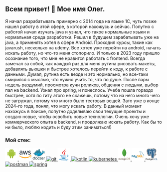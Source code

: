 ## Всем привет! 👋 Мое имя Олег.

Я начал разрабатывать примерно с 2014 года на языке 1С, чуть позже нашел работу в этой сфере, в которой нахожусь и сейчас. Попутно с работой начал изучать java и узнал, что такое нормальные языки и нормальная среда разработки. Решил в будущем зарабатывать уже на java, а применять хотел в сфере Android. Проходил курсы, такие как javarush, несколько на udemy. Все хотел уже перейти на android, начать искать работу, но что-то меня стопорило. И только в 2023 году пришло осознание того, что мне не нравится работать с frontend. Всегда замечал за собой, как каждый раз для меня рутина рисовать макеты, добавлять вьюшки и быстрее хотелось перейти к коду, к работе с данными. Думал, рутина есть везде и это нормально, но все-таки смирился с мыслью, что нужно учить то, что по душе. После пары недель раздумий, просмотра кучи роликов, общения с людьми, выбор пал на backend. Узнал про spring, и понеслось. Учеба пошла гораздо быстрее, хотя по гиту этого не скажешь, потому что на него много чего не загружал, потому что много было тестовых вещей. Зато уже в конце 2024-го года, понял, что могу искать работу. В данный момент нахожусь в поиске, попутно доделываю свои текущие проекты и создаю новые, чтобы освобить новые технологии. Очень хочу уже коммерческого опыта в backend, и продолжаю искать работу. Как бы то ни было, люблю кодить и буду этим заниматься!)


<h3 align="left">Мой стек:</h3>
<p align="left"> <a href="https://developer.android.com" target="_blank" rel="noreferrer"> <img src="https://raw.githubusercontent.com/devicons/devicon/master/icons/android/android-original-wordmark.svg" alt="android" width="40" height="40"/> </a> <a href="https://aws.amazon.com" target="_blank" rel="noreferrer"> <img src="https://raw.githubusercontent.com/devicons/devicon/master/icons/amazonwebservices/amazonwebservices-original-wordmark.svg" alt="aws" width="40" height="40"/> </a> <a href="https://www.docker.com/" target="_blank" rel="noreferrer"> <img src="https://raw.githubusercontent.com/devicons/devicon/master/icons/docker/docker-original-wordmark.svg" alt="docker" width="40" height="40"/> </a> <a href="https://git-scm.com/" target="_blank" rel="noreferrer"> <img src="https://www.vectorlogo.zone/logos/git-scm/git-scm-icon.svg" alt="git" width="40" height="40"/> </a> <a href="https://www.java.com" target="_blank" rel="noreferrer"> <img src="https://raw.githubusercontent.com/devicons/devicon/master/icons/java/java-original.svg" alt="java" width="40" height="40"/> </a> <a href="https://kotlinlang.org" target="_blank" rel="noreferrer"> <img src="https://www.vectorlogo.zone/logos/kotlinlang/kotlinlang-icon.svg" alt="kotlin" width="40" height="40"/> </a> <a href="https://kubernetes.io" target="_blank" rel="noreferrer"> <img src="https://www.vectorlogo.zone/logos/kubernetes/kubernetes-icon.svg" alt="kubernetes" width="40" height="40"/> </a> <a href="https://www.mongodb.com/" target="_blank" rel="noreferrer"> <img src="https://raw.githubusercontent.com/devicons/devicon/master/icons/mongodb/mongodb-original-wordmark.svg" alt="mongodb" width="40" height="40"/> </a> <a href="https://www.mysql.com/" target="_blank" rel="noreferrer"> <img src="https://raw.githubusercontent.com/devicons/devicon/master/icons/mysql/mysql-original-wordmark.svg" alt="mysql" width="40" height="40"/> </a> <a href="https://www.postgresql.org" target="_blank" rel="noreferrer"> <img src="https://raw.githubusercontent.com/devicons/devicon/master/icons/postgresql/postgresql-original-wordmark.svg" alt="postgresql" width="40" height="40"/> </a> <a href="https://postman.com" target="_blank" rel="noreferrer"> <img src="https://www.vectorlogo.zone/logos/getpostman/getpostman-icon.svg" alt="postman" width="40" height="40"/> </a> <a href="https://spring.io/" target="_blank" rel="noreferrer"> <img src="https://www.vectorlogo.zone/logos/springio/springio-icon.svg" alt="spring" width="40" height="40"/> </a> </p>

